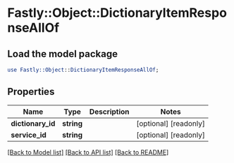 # Fastly::Object::DictionaryItemResponseAllOf

## Load the model package
```perl
use Fastly::Object::DictionaryItemResponseAllOf;
```

## Properties
Name | Type | Description | Notes
------------ | ------------- | ------------- | -------------
**dictionary_id** | **string** |  | [optional] [readonly] 
**service_id** | **string** |  | [optional] [readonly] 

[[Back to Model list]](../README.md#documentation-for-models) [[Back to API list]](../README.md#documentation-for-api-endpoints) [[Back to README]](../README.md)


